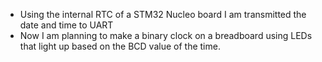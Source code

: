 - Using the internal RTC of a STM32 Nucleo board I am transmitted the date and time to UART
- Now I am planning to make a binary clock on a breadboard using LEDs that light up based on the BCD value of the time.
